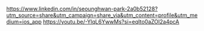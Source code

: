 https://www.linkedin.com/in/seounghwan-park-2a0b52128?utm_source=share&utm_campaign=share_via&utm_content=profile&utm_medium=ios_app
https://youtu.be/-YlqL6YwwMs?si=eqIto0aZOI2a4pcA
